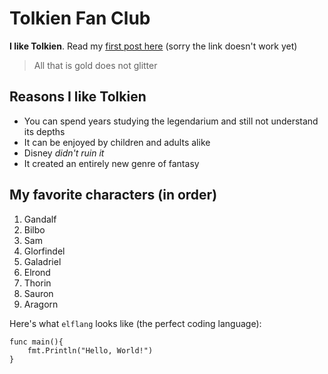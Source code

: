 # Tolkien Fan Club

**I like Tolkien**. Read my [first post here](/majesty) (sorry the link doesn't work yet)

> All that is gold does not glitter

## Reasons I like Tolkien

* You can spend years studying the legendarium and still not understand its depths
* It can be enjoyed by children and adults alike
* Disney *didn't ruin it*
* It created an entirely new genre of fantasy

## My favorite characters (in order)

1. Gandalf
2. Bilbo
3. Sam
4. Glorfindel
5. Galadriel
6. Elrond
7. Thorin
8. Sauron
9. Aragorn

Here's what `elflang` looks like (the perfect coding language):

```elflang
func main(){
    fmt.Println("Hello, World!")
}
```
